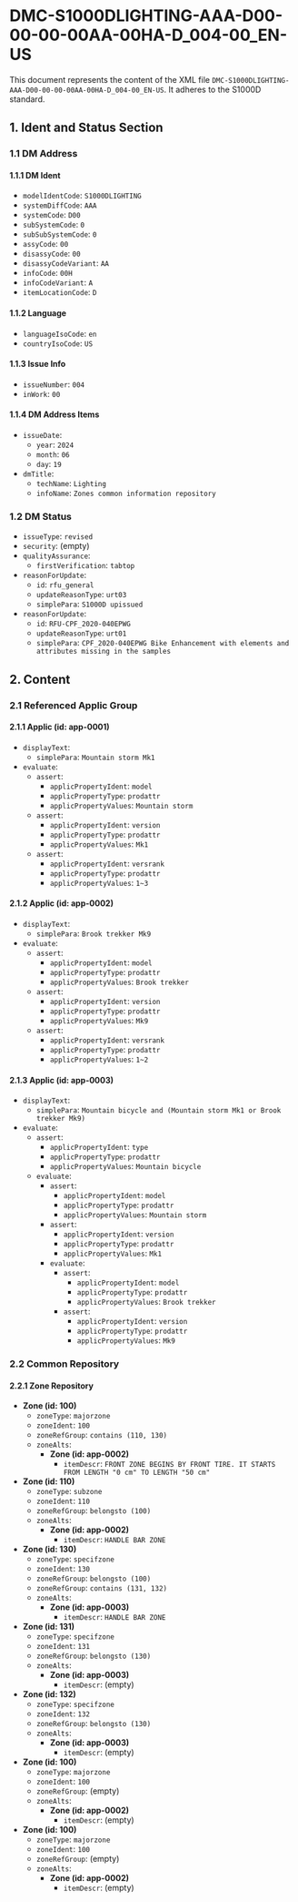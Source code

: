 # DMC-S1000DLIGHTING-AAA-D00-00-00-00AA-00HA-D_004-00_EN-US

This document represents the content of the XML file `DMC-S1000DLIGHTING-AAA-D00-00-00-00AA-00HA-D_004-00_EN-US`. It adheres to the S1000D standard.

## 1. Ident and Status Section

### 1.1 DM Address

#### 1.1.1 DM Ident

*   `modelIdentCode`: `S1000DLIGHTING`
*   `systemDiffCode`: `AAA`
*   `systemCode`: `D00`
*   `subSystemCode`: `0`
*   `subSubSystemCode`: `0`
*   `assyCode`: `00`
*   `disassyCode`: `00`
*   `disassyCodeVariant`: `AA`
*   `infoCode`: `00H`
*   `infoCodeVariant`: `A`
*   `itemLocationCode`: `D`

#### 1.1.2 Language

*   `languageIsoCode`: `en`
*   `countryIsoCode`: `US`

#### 1.1.3 Issue Info

*   `issueNumber`: `004`
*   `inWork`: `00`

#### 1.1.4 DM Address Items

*   `issueDate`:
    *   `year`: `2024`
    *   `month`: `06`
    *   `day`: `19`
*   `dmTitle`:
    *   `techName`: `Lighting`
    *   `infoName`: `Zones common information repository`

### 1.2 DM Status

*   `issueType`: `revised`
*   `security`: (empty)
*   `qualityAssurance`:
    *   `firstVerification`: `tabtop`
*   `reasonForUpdate`:
    *   `id`: `rfu_general`
    *   `updateReasonType`: `urt03`
    *   `simplePara`: `S1000D upissued`
*   `reasonForUpdate`:
    *   `id`: `RFU-CPF_2020-040EPWG`
    *   `updateReasonType`: `urt01`
    *   `simplePara`: `CPF_2020-040EPWG Bike Enhancement with elements and attributes missing in the samples`

## 2. Content

### 2.1 Referenced Applic Group

#### 2.1.1 Applic (id: app-0001)

*   `displayText`:
    *   `simplePara`: `Mountain storm Mk1`
*   `evaluate`:
    *   `assert`:
        *   `applicPropertyIdent`: `model`
        *   `applicPropertyType`: `prodattr`
        *   `applicPropertyValues`: `Mountain storm`
    *   `assert`:
        *   `applicPropertyIdent`: `version`
        *   `applicPropertyType`: `prodattr`
        *   `applicPropertyValues`: `Mk1`
    *   `assert`:
        *   `applicPropertyIdent`: `versrank`
        *   `applicPropertyType`: `prodattr`
        *   `applicPropertyValues`: `1~3`

#### 2.1.2 Applic (id: app-0002)

*   `displayText`:
    *   `simplePara`: `Brook trekker Mk9`
*   `evaluate`:
    *   `assert`:
        *   `applicPropertyIdent`: `model`
        *   `applicPropertyType`: `prodattr`
        *   `applicPropertyValues`: `Brook trekker`
    *   `assert`:
        *   `applicPropertyIdent`: `version`
        *   `applicPropertyType`: `prodattr`
        *   `applicPropertyValues`: `Mk9`
    *   `assert`:
        *   `applicPropertyIdent`: `versrank`
        *   `applicPropertyType`: `prodattr`
        *   `applicPropertyValues`: `1~2`

#### 2.1.3 Applic (id: app-0003)

*   `displayText`:
    *   `simplePara`: `Mountain bicycle and (Mountain storm Mk1 or Brook trekker Mk9)`
*   `evaluate`:
    *   `assert`:
        *   `applicPropertyIdent`: `type`
        *   `applicPropertyType`: `prodattr`
        *   `applicPropertyValues`: `Mountain bicycle`
    *   `evaluate`:
        *   `assert`:
            *   `applicPropertyIdent`: `model`
            *   `applicPropertyType`: `prodattr`
            *   `applicPropertyValues`: `Mountain storm`
        *   `assert`:
            *   `applicPropertyIdent`: `version`
            *   `applicPropertyType`: `prodattr`
            *   `applicPropertyValues`: `Mk1`
        *   `evaluate`:
            *   `assert`:
                *   `applicPropertyIdent`: `model`
                *   `applicPropertyType`: `prodattr`
                *   `applicPropertyValues`: `Brook trekker`
            *   `assert`:
                *   `applicPropertyIdent`: `version`
                *   `applicPropertyType`: `prodattr`
                *   `applicPropertyValues`: `Mk9`

### 2.2 Common Repository

#### 2.2.1 Zone Repository

*   **Zone (id: 100)**
    *   `zoneType`: `majorzone`
    *   `zoneIdent`: `100`
    *   `zoneRefGroup`: `contains (110, 130)`
    *   `zoneAlts`:
        *   **Zone (id: app-0002)**
            *   `itemDescr`: `FRONT ZONE BEGINS BY FRONT TIRE. IT STARTS FROM LENGTH "0 cm" TO LENGTH "50 cm"`
*   **Zone (id: 110)**
    *   `zoneType`: `subzone`
    *   `zoneIdent`: `110`
    *   `zoneRefGroup`: `belongsto (100)`
    *   `zoneAlts`:
        *   **Zone (id: app-0002)**
            *   `itemDescr`: `HANDLE BAR ZONE`
*   **Zone (id: 130)**
    *   `zoneType`: `specifzone`
    *   `zoneIdent`: `130`
    *   `zoneRefGroup`: `belongsto (100)`
    *   `zoneRefGroup`: `contains (131, 132)`
    *   `zoneAlts`:
        *   **Zone (id: app-0003)**
            *   `itemDescr`: `HANDLE BAR ZONE`
*   **Zone (id: 131)**
    *   `zoneType`: `specifzone`
    *   `zoneIdent`: `131`
    *   `zoneRefGroup`: `belongsto (130)`
    *   `zoneAlts`:
        *   **Zone (id: app-0003)**
            *   `itemDescr`: (empty)
*   **Zone (id: 132)**
    *   `zoneType`: `specifzone`
    *   `zoneIdent`: `132`
    *   `zoneRefGroup`: `belongsto (130)`
    *   `zoneAlts`:
        *   **Zone (id: app-0003)**
            *   `itemDescr`: (empty)
*   **Zone (id: 100)**
    *   `zoneType`: `majorzone`
    *   `zoneIdent`: `100`
    *   `zoneRefGroup`: (empty)
    *   `zoneAlts`:
        *   **Zone (id: app-0002)**
            *   `itemDescr`: (empty)
*   **Zone (id: 100)**
    *   `zoneType`: `majorzone`
    *   `zoneIdent`: `100`
    *   `zoneRefGroup`: (empty)
    *   `zoneAlts`:
        *   **Zone (id: app-0002)**
            *   `itemDescr`: (empty)